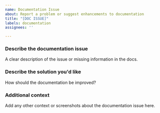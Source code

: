 ```yaml
---
name: Documentation Issue
about: Report a problem or suggest enhancements to documentation
title: "[DOC ISSUE]"
labels: documentation
assignees: ''

---
```


### Describe the documentation issue
A clear description of the issue or missing information in the docs.

### Describe the solution you'd like
How should the documentation be improved?

### Additional context
Add any other context or screenshots about the documentation issue here.
